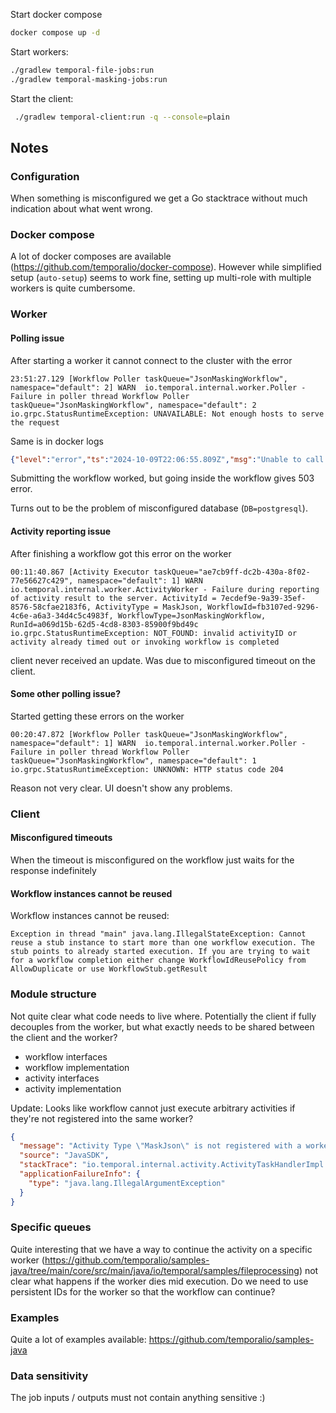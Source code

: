 Start docker compose

```bash
docker compose up -d
```

Start workers:
```bash
./gradlew temporal-file-jobs:run
./gradlew temporal-masking-jobs:run
```

Start the client:
```bash
 ./gradlew temporal-client:run -q --console=plain
 ```

## Notes
### Configuration

When something is misconfigured we get a Go stacktrace without much indication about what went wrong.

### Docker compose

A lot of docker composes are available (https://github.com/temporalio/docker-compose). 
However while simplified setup (`auto-setup`) seems to work fine, setting up multi-role with multiple workers is quite cumbersome. 

### Worker

#### Polling issue
After starting a worker it cannot connect to the cluster with the error
```text
23:51:27.129 [Workflow Poller taskQueue="JsonMaskingWorkflow", namespace="default": 2] WARN  io.temporal.internal.worker.Poller - Failure in poller thread Workflow Poller taskQueue="JsonMaskingWorkflow", namespace="default": 2
io.grpc.StatusRuntimeException: UNAVAILABLE: Not enough hosts to serve the request
```

Same is in docker logs
```json
{"level":"error","ts":"2024-10-09T22:06:55.809Z","msg":"Unable to call matching.PollActivityTaskQueue.","service":"frontend","wf-task-queue-name":"/_sys/JsonMaskingWorkflow/2","timeout":"1m9.999500167s","error":"Not enough hosts to serve the request","logging-call-at":"/home/runner/work/docker-builds/docker-builds/temporal/service/frontend/workflow_handler.go:1094",...
```

Submitting the workflow worked, but going inside the workflow gives 503 error.

Turns out to be the problem of misconfigured database (`DB=postgresql`).

#### Activity reporting issue

After finishing a workflow got this error on the worker
```text
00:11:40.867 [Activity Executor taskQueue="ae7cb9ff-dc2b-430a-8f02-77e56627c429", namespace="default": 1] WARN  io.temporal.internal.worker.ActivityWorker - Failure during reporting of activity result to the server. ActivityId = 7ecdef9e-9a39-35ef-8576-58cfae2183f6, ActivityType = MaskJson, WorkflowId=fb3107ed-9296-4c6e-a6a3-34d4c5c4983f, WorkflowType=JsonMaskingWorkflow, RunId=a069d15b-62d5-4cd8-8303-85900f9bd49c
io.grpc.StatusRuntimeException: NOT_FOUND: invalid activityID or activity already timed out or invoking workflow is completed
```

client never received an update. Was due to misconfigured timeout on the client.

#### Some other polling issue?

Started getting these errors on the worker
```text
00:20:47.872 [Workflow Poller taskQueue="JsonMaskingWorkflow", namespace="default": 1] WARN  io.temporal.internal.worker.Poller - Failure in poller thread Workflow Poller taskQueue="JsonMaskingWorkflow", namespace="default": 1
io.grpc.StatusRuntimeException: UNKNOWN: HTTP status code 204
```
Reason not very clear. UI doesn't show any problems.

### Client

#### Misconfigured timeouts

When the timeout is misconfigured on the workflow just waits for the response indefinitely

#### Workflow instances cannot be reused

Workflow instances cannot be reused:
```text
Exception in thread "main" java.lang.IllegalStateException: Cannot reuse a stub instance to start more than one workflow execution. The stub points to already started execution. If you are trying to wait for a workflow completion either change WorkflowIdReusePolicy from AllowDuplicate or use WorkflowStub.getResult
```

### Module structure

Not quite clear what code needs to live where. Potentially the client if fully decouples from the worker, but what exactly needs to be shared between the client and the worker?
- workflow interfaces
- workflow implementation
- activity interfaces
- activity implementation

Update: Looks like workflow cannot just execute arbitrary activities if they're not registered into the same worker?
```json
{
  "message": "Activity Type \"MaskJson\" is not registered with a worker. Known types are: CreateFile, UploadFile, ProcessFile, DeleteFile, SendNotification",
  "source": "JavaSDK",
  "stackTrace": "io.temporal.internal.activity.ActivityTaskHandlerImpl.handle(ActivityTaskHandlerImpl.java:133)\nio.temporal.internal.worker.ActivityWorker$TaskHandlerImpl.handleActivity(ActivityWorker.java:290)\nio.temporal.internal.worker.ActivityWorker$TaskHandlerImpl.handle(ActivityWorker.java:254)\nio.temporal.internal.worker.ActivityWorker$TaskHandlerImpl.handle(ActivityWorker.java:217)\nio.temporal.internal.worker.PollTaskExecutor.lambda$process$0(PollTaskExecutor.java:93)\njava.base/java.util.concurrent.ThreadPoolExecutor.runWorker(ThreadPoolExecutor.java:1144)\njava.base/java.util.concurrent.ThreadPoolExecutor$Worker.run(ThreadPoolExecutor.java:642)\njava.base/java.lang.Thread.run(Thread.java:1570)\n",
  "applicationFailureInfo": {
    "type": "java.lang.IllegalArgumentException"
  }
}
```

### Specific queues

Quite interesting that we have a way to continue the activity on a specific worker (https://github.com/temporalio/samples-java/tree/main/core/src/main/java/io/temporal/samples/fileprocessing)
not clear what happens if the worker dies mid execution. Do we need to use persistent IDs for the worker so that the workflow can continue?

### Examples

Quite a lot of examples available: https://github.com/temporalio/samples-java

### Data sensitivity

The job inputs / outputs must not contain anything sensitive :)

